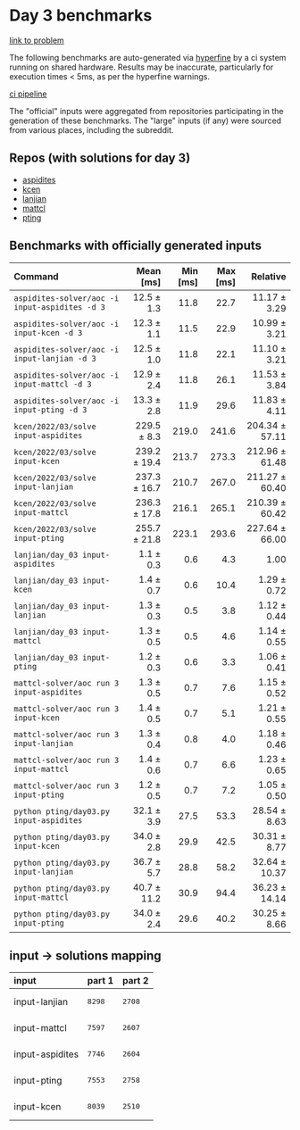 # Day 3 benchmarks

[link to problem](http://adventofcode.com/2022/day/3)

The following benchmarks are auto-generated via [hyperfine](https://github.com/sharkdp/hyperfine) by a ci system running on shared hardware. Results may be inaccurate, particularly for execution times < 5ms, as per the hyperfine warnings.

[ci pipeline](http://ci.papercode.net:8080/teams/aoc2022/pipelines/aoc-compare-2022)

The "official" inputs were aggregated from repositories participating in the generation of these benchmarks. The "large" inputs (if any) were sourced from various places, including the subreddit.

## Repos (with solutions for day 3)


- [aspidites](https://github.com/aspidites/aoc2022)
- [kcen](https://github.com/kcen/AdventOfCode)
- [lanjian](https://github.com/LanJian/aoc-2022)
- [mattcl](https://github.com/mattcl/aoc2022)
- [pting](https://github.com/pting/aoc2022)

## Benchmarks with officially generated inputs
| Command | Mean [ms] | Min [ms] | Max [ms] | Relative |
|:---|---:|---:|---:|---:|
| `aspidites-solver/aoc -i input-aspidites -d 3` | 12.5 ± 1.3 | 11.8 | 22.7 | 11.17 ± 3.29 |
| `aspidites-solver/aoc -i input-kcen -d 3` | 12.3 ± 1.1 | 11.5 | 22.9 | 10.99 ± 3.21 |
| `aspidites-solver/aoc -i input-lanjian -d 3` | 12.5 ± 1.0 | 11.8 | 22.1 | 11.10 ± 3.21 |
| `aspidites-solver/aoc -i input-mattcl -d 3` | 12.9 ± 2.4 | 11.8 | 26.1 | 11.53 ± 3.84 |
| `aspidites-solver/aoc -i input-pting -d 3` | 13.3 ± 2.8 | 11.9 | 29.6 | 11.83 ± 4.11 |
| `kcen/2022/03/solve input-aspidites` | 229.5 ± 8.3 | 219.0 | 241.6 | 204.34 ± 57.11 |
| `kcen/2022/03/solve input-kcen` | 239.2 ± 19.4 | 213.7 | 273.3 | 212.96 ± 61.48 |
| `kcen/2022/03/solve input-lanjian` | 237.3 ± 16.7 | 210.7 | 267.0 | 211.27 ± 60.40 |
| `kcen/2022/03/solve input-mattcl` | 236.3 ± 17.8 | 216.1 | 265.1 | 210.39 ± 60.42 |
| `kcen/2022/03/solve input-pting` | 255.7 ± 21.8 | 223.1 | 293.6 | 227.64 ± 66.00 |
| `lanjian/day_03 input-aspidites` | 1.1 ± 0.3 | 0.6 | 4.3 | 1.00 |
| `lanjian/day_03 input-kcen` | 1.4 ± 0.7 | 0.6 | 10.4 | 1.29 ± 0.72 |
| `lanjian/day_03 input-lanjian` | 1.3 ± 0.3 | 0.5 | 3.8 | 1.12 ± 0.44 |
| `lanjian/day_03 input-mattcl` | 1.3 ± 0.5 | 0.5 | 4.6 | 1.14 ± 0.55 |
| `lanjian/day_03 input-pting` | 1.2 ± 0.3 | 0.6 | 3.3 | 1.06 ± 0.41 |
| `mattcl-solver/aoc run 3 input-aspidites` | 1.3 ± 0.5 | 0.7 | 7.6 | 1.15 ± 0.52 |
| `mattcl-solver/aoc run 3 input-kcen` | 1.4 ± 0.5 | 0.7 | 5.1 | 1.21 ± 0.55 |
| `mattcl-solver/aoc run 3 input-lanjian` | 1.3 ± 0.4 | 0.8 | 4.0 | 1.18 ± 0.46 |
| `mattcl-solver/aoc run 3 input-mattcl` | 1.4 ± 0.6 | 0.7 | 6.6 | 1.23 ± 0.65 |
| `mattcl-solver/aoc run 3 input-pting` | 1.2 ± 0.5 | 0.7 | 7.2 | 1.05 ± 0.50 |
| `python pting/day03.py input-aspidites` | 32.1 ± 3.9 | 27.5 | 53.3 | 28.54 ± 8.63 |
| `python pting/day03.py input-kcen` | 34.0 ± 2.8 | 29.9 | 42.5 | 30.31 ± 8.77 |
| `python pting/day03.py input-lanjian` | 36.7 ± 5.7 | 28.8 | 58.2 | 32.64 ± 10.37 |
| `python pting/day03.py input-mattcl` | 40.7 ± 11.2 | 30.9 | 94.4 | 36.23 ± 14.14 |
| `python pting/day03.py input-pting` | 34.0 ± 2.4 | 29.6 | 40.2 | 30.25 ± 8.66 |

## input -> solutions mapping
|input|part 1|part 2|
|:---|:---|:---|
|input-lanjian|<pre>8298</pre>|<pre>2708</pre>|
|input-mattcl|<pre>7597</pre>|<pre>2607</pre>|
|input-aspidites|<pre>7746</pre>|<pre>2604</pre>|
|input-pting|<pre>7553</pre>|<pre>2758</pre>|
|input-kcen|<pre>8039</pre>|<pre>2510</pre>|
